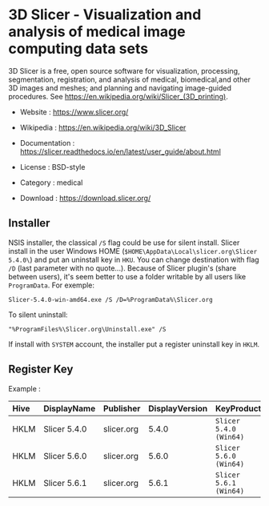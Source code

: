 # 3D Slicer - Visualization and analysis of medical image computing data sets

3D Slicer is a free, open source software for visualization, processing,
segmentation, registration, and analysis of medical, biomedical,and other
3D images and meshes; and planning and navigating image-guided procedures.
See https://en.wikipedia.org/wiki/Slicer_(3D_printing).

* Website : https://www.slicer.org/
* Wikipedia : https://en.wikipedia.org/wiki/3D_Slicer
* Documentation : https://slicer.readthedocs.io/en/latest/user_guide/about.html
* License : BSD-style
* Category : medical

* Download : https://download.slicer.org/


## Installer

NSIS installer, the classical `/S` flag could be use for silent install.
Slicer install in the user Windows HOME (`$HOME\AppData\Local\slicer.org\Slicer 5.4.0\`) and put an uninstall key in `HKU`.
You can change destination with flag `/D` (last parameter with no quote...).
Because of Slicer plugin's (share between users), it's seem better to use a folder writable by all users like `ProgramData`.
For exemple:
```
Slicer-5.4.0-win-amd64.exe /S /D=%ProgramData%\Slicer.org
```

To silent uninstall:
```
"%ProgramFiles%\Slicer.org\Uninstall.exe" /S
```

If install with `SYSTEM` account, the installer put a register uninstall key in `HKLM`.


## Register Key

Example :

 | Hive | DisplayName | Publisher | DisplayVersion | KeyProduct | UninstallExe |
 |:---- |:----------- |:--------- |:-------------- |:---------- |:------------ |
 | HKLM | Slicer 5.4.0 | slicer.org | 5.4.0 | `Slicer 5.4.0 (Win64)` | `"C:\ProgramData\Slicer.org\Uninstall.exe"` |
 | HKLM | Slicer 5.6.0 | slicer.org | 5.6.0 | `Slicer 5.6.0 (Win64)` | `"C:\ProgramData\Slicer.org\Uninstall.exe"` |
 | HKLM | Slicer 5.6.1 | slicer.org | 5.6.1 | `Slicer 5.6.1 (Win64)` | `"C:\ProgramData\Slicer.org\Uninstall.exe"` |
